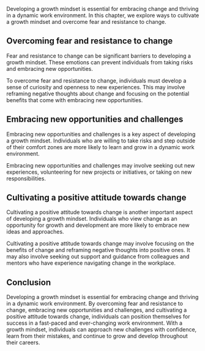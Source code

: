 
Developing a growth mindset is essential for embracing change and thriving in a dynamic work environment. In this chapter, we explore ways to cultivate a growth mindset and overcome fear and resistance to change.

Overcoming fear and resistance to change
----------------------------------------

Fear and resistance to change can be significant barriers to developing a growth mindset. These emotions can prevent individuals from taking risks and embracing new opportunities.

To overcome fear and resistance to change, individuals must develop a sense of curiosity and openness to new experiences. This may involve reframing negative thoughts about change and focusing on the potential benefits that come with embracing new opportunities.

Embracing new opportunities and challenges
------------------------------------------

Embracing new opportunities and challenges is a key aspect of developing a growth mindset. Individuals who are willing to take risks and step outside of their comfort zones are more likely to learn and grow in a dynamic work environment.

Embracing new opportunities and challenges may involve seeking out new experiences, volunteering for new projects or initiatives, or taking on new responsibilities.

Cultivating a positive attitude towards change
----------------------------------------------

Cultivating a positive attitude towards change is another important aspect of developing a growth mindset. Individuals who view change as an opportunity for growth and development are more likely to embrace new ideas and approaches.

Cultivating a positive attitude towards change may involve focusing on the benefits of change and reframing negative thoughts into positive ones. It may also involve seeking out support and guidance from colleagues and mentors who have experience navigating change in the workplace.

Conclusion
----------

Developing a growth mindset is essential for embracing change and thriving in a dynamic work environment. By overcoming fear and resistance to change, embracing new opportunities and challenges, and cultivating a positive attitude towards change, individuals can position themselves for success in a fast-paced and ever-changing work environment. With a growth mindset, individuals can approach new challenges with confidence, learn from their mistakes, and continue to grow and develop throughout their careers.
